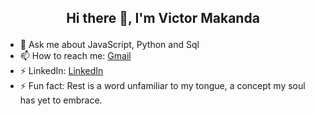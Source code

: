 ## <p align='center'> Hi there 👋, I'm Victor Makanda <p>

- 💬 Ask me about JavaScript, Python and Sql
- 📫 How to reach me: [Gmail](victormakanda254@gmail.com)
- ⚡ LinkedIn: [LinkedIn](https://www.linkedin.com/in/victor-john-makanda/)
- ⚡ Fun fact: Rest is a word unfamiliar to my tongue, a concept my soul has yet to embrace.

